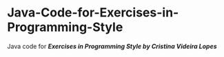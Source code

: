 # Java-Code-for-Exercises-in-Programming-Style

Java code for ***Exercises in Programming Style by Cristina Videira Lopes***
